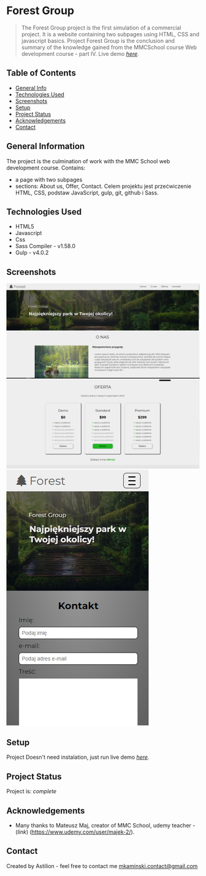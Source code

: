 # Forest Group
> The Forest Group project is the first simulation of a commercial project. It is a website containing two subpages using HTML, CSS and javascript basics. Project Forest Group is the conclusion and summary of the knowledge gained from the MMCSchool course Web development course - part IV.
> Live demo [_here_](https://astilion.github.io/ForestGroup/). 

## Table of Contents
* [General Info](#general-information)
* [Technologies Used](#technologies-used)
* [Screenshots](#screenshots)
* [Setup](#setup)
* [Project Status](#project-status)
* [Acknowledgements](#acknowledgements)
* [Contact](#contact)



## General Information
The project is the culmination of work with the MMC School web development course.
Contains:
- a page with two subpages
- sections: About us, Offer, Contact.
Celem projektu jest przećwiczenie HTML, CSS, podstaw JavaScript, gulp, git, github i Sass.



## Technologies Used
- HTML5
- Javascript
- Css
- Sass Compiler - v1.58.0
- Gulp - v4.0.2


## Screenshots
![screenshot](./src/img/Screenshot_readme.png)
![screenshot](./src/img/Screenshot_readme2.png)
![screenshot](./src/img/Screenshot_readme3.png)

## Setup
Project Doesn't need instalation, just run live demo [_here_](https://astilion.github.io/ForestGroup/).


## Project Status
Project is: _complete_ 



## Acknowledgements


- Many thanks to Mateusz Maj, creator of MMC School, udemy teacher - (_link_) (https://www.udemy.com/user/majek-2/).

## Contact
Created by Astilion - feel free to contact me mkaminski.contact@gmail.com
